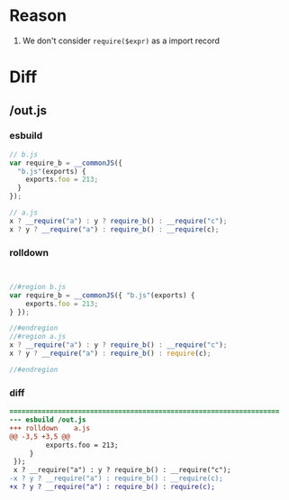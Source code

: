 # Reason
1. We don't consider `require($expr)` as a import record
# Diff
## /out.js
### esbuild
```js
// b.js
var require_b = __commonJS({
  "b.js"(exports) {
    exports.foo = 213;
  }
});

// a.js
x ? __require("a") : y ? require_b() : __require("c");
x ? y ? __require("a") : require_b() : __require(c);
```
### rolldown
```js


//#region b.js
var require_b = __commonJS({ "b.js"(exports) {
	exports.foo = 213;
} });

//#endregion
//#region a.js
x ? __require("a") : y ? require_b() : __require("c");
x ? y ? __require("a") : require_b() : require(c);

//#endregion
```
### diff
```diff
===================================================================
--- esbuild	/out.js
+++ rolldown	a.js
@@ -3,5 +3,5 @@
         exports.foo = 213;
     }
 });
 x ? __require("a") : y ? require_b() : __require("c");
-x ? y ? __require("a") : require_b() : __require(c);
+x ? y ? __require("a") : require_b() : require(c);

```